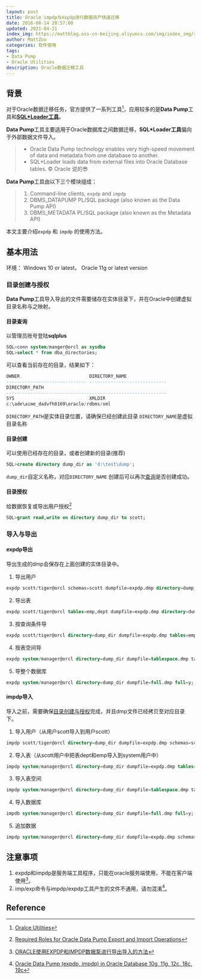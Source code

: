 ```yaml
---
layout: post
title: Oracle impdp与expdp进行数据资产快速迁移
date: 2016-08-14 20:57:00
updated: 2021-04-21
index_img: https://mattblog.oss-cn-beijing.aliyuncs.com/img/index_img/rc32-pmr-sup-trusted.png/bg
author: MattZou
categories: 软件使用
tags: 
- Data Pump
- Oracle Utilities
description: Oracle数据迁移工具
---
```

## 背景

对于Oracle数据迁移任务，官方提供了一系列工具[^1]，应用较多的是**Data Pump**工具和[**SQL*Loader工具**](https://mattzou.com/2016/03/18/Oracle_SQLLDR/)。

**Data Pump**工具主要适用于Oracle数据库之间数据迁移，**SQL*Loader工具**偏向于外部数据文件导入。
> - Oracle Data Pump technology enables very high-speed movement of data and metadata from one database to another.
> - SQL*Loader loads data from external files into Oracle Database tables.
> © Oracle 说的😎

**Data Pump**工具由以下三个模块组成：
> 1. Command-line clients, `expdp` and `impdp`
> 2. DBMS_DATAPUMP PL/SQL package (also known as the Data Pump API)
> 3. DBMS_METADATA PL/SQL package (also known as the Metadata API)

本文主要介绍`expdp` 和 `impdp` 的使用方法。

## 基本用法
环境： Windows 10 or latest， Oracle 11g or latest version
### 目录创建与授权
**Data Pump**工具导入导出的文件需要储存在实体目录下，并在Oracle中创建虚拟目录名称与之映射。

#### 目录查询
以管理员账号登陆**sqlplus**
``` sql
SQL>conn system/manger@orcl as sysdba
SQL>select * from dba_directories;
```
可以查看当前存在的目录，结果如下：
``` sql
OWNER                          DIRECTORY_NAME
------------------------------ -----------------------------
DIRECTORY_PATH
------------------------------------------------------------
SYS                            XMLDIR
c:\ade\aime_dadvfh0169\oracle/rdbms/xml
```
`DIRECTORY_PATH`是实体目录位置，请确保已经创建此目录
`DIRECTORY_NAME`是虚拟目录名称

#### 目录创建
可以使用已经存在的目录，或者创建新的目录(推荐)
```sql
SQL>create directory dump_dir as 'd:\test\dump';
```
`dump_dir`自定义名称，对应`DIRECTORY_NAME`
创建后可以再次[查询](#目录查询)是否创建成功。

#### 目录授权
给数据恢复或导出用户授权[^2]
```sql
SQL>grant read,write on directory dump_dir to scott;
```

### 导入与导出

#### expdp导出
导出生成的dmp会保存在上面创建的实体目录中。

1. 导出用户
```sql
expdp scott/tiger@orcl schemas=scott dumpfile=expdp.dmp directory=dump_dir;
```

2. 导出表
```sql
expdp scott/tiger@orcl tables=emp,dept dumpfile=expdp.dmp directory=dump_dir;
```

3. 按查询条件导
```sql
expdp scott/tiger@orcl directory=dump_dir dumpfile=expdp.dmp tables=emp query='where deptno=20';
```

4. 按表空间导
```sql
expdp system/manager@orcl directory=dump_dir dumpfile=tablespace.dmp tablespaces=temp,example;
```

5. 导整个数据库
```sql
expdp system/manager@orcl directory=dump_dir dumpfile=full.dmp full=y;
```

#### impdp导入
导入之前，需要确保[目录创建与授权](#目录创建与授权)完成，并且dmp文件已经拷贝至对应目录下。

1. 导入用户（从用户scott导入到用户scott）
```sql
impdp scott/tiger@orcl directory=dump_dir dumpfile=expdp.dmp schemas=scott;
```

2. 导入表（从scott用户中把表dept和emp导入到system用户中）
```sql
impdp system/manager@orcl directory=dump_dir dumpfile=expdp.dmp tables=scott.dept,scott.emp remap_schema=scott:system;
```

3. 导入表空间
```sql
impdp system/manager@orcl directory=dump_dir dumpfile=tablespace.dmp tablespaces=example;
```

4. 导入数据库
```sql
impdb system/manager@orcl directory=dump_dir dumpfile=full.dmp full=y;
```

5. 追加数据
```sql
impdp system/manager@orcl directory=dump_dir dumpfile=expdp.dmp schemas=system table_exists_action
```

## 注意事项
1. expdp和impdp是服务端工具程序，只能在oracle服务端使用，不能在客户端使用[^3]。
2. imp/exp命令与impdp/expdp工具产生的文件不通用，请勿混淆[^4]。



## Reference
[^1]: [Oralce Utilities](https://docs.oracle.com/en/database/oracle/oracle-database/21/sutil/)
[^2]: [Required Roles for Oracle Data Pump Export and Import Operations](https://docs.oracle.com/en/database/oracle/oracle-database/21/sutil/oracle-data-pump-overview.html#GUID-8B6975D3-3BEC-4584-B416-280125EEC57E)
[^3]: [ORACLE使用EXPDP和IMPDP数据泵进行导出导入的方法](http://blog.sina.com.cn/s/blog_67d41beb0100ixnb.html)
[^4]: [Oracle Data Pump (expdp, impdp) in Oracle Database 10g, 11g, 12c, 18c, 19c](https://oracle-base.com/articles/10g/oracle-data-pump-10g)